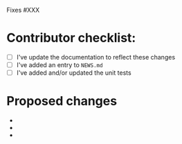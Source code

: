 <!-- Replace XXX with the issue number that this PR fixes, remove if there is no corresponding issue --> 
Fixes #XXX

# Contributor checklist:

- [ ] I've update the documentation to reflect these changes
- [ ] I've added an entry to `NEWS.md`
- [ ] I've added and/or updated the unit tests

# Proposed changes

-
-
-
